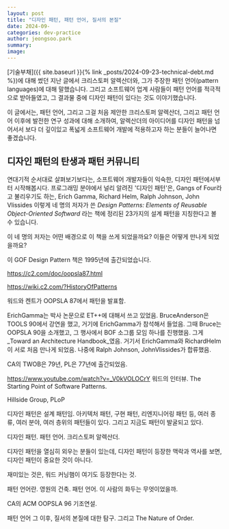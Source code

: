 ```yaml
---
layout: post
title: "디자인 패턴, 패턴 언어, 질서의 본질"
date: 2024-09-
categories: dev-practice
author: jeongsoo.park
summary: 
image: 
---
```


[기술부채]({{ site.baseurl }}{% link _posts/2024-09-23-technical-debt.md %})에 대해 썼던 지난 글에서 크리스토퍼 알렉산더와, 그가 주장한 패턴 언어(pattern languages)에 대해 말했습니다. 그리고 소프트웨어 업계 사람들이 패턴 언어를 적극적으로 받아들였고, 그 결과물 중에 디자인 패턴이 있다는 것도 이야기했습니다.

이 글에서는, 패턴 언어, 그리고 그걸 처음 제안한 크리스토퍼 알렉산더, 그리고 패턴 언어 이후에 발전한 연구 성과에 대해 소개하여, 알렉산더의 아이디어를 디자인 패턴을 넘어서서 보다 더 깊이있고 폭넓게 소프트웨어 개발에 적용하고자 하는 분들이 늘어나면 좋겠습니다.


## 디자인 패턴의 탄생과 패턴 커뮤니티

연대기적 순서대로 살펴보기보다는, 소프트웨어 개발자들이 익숙한, 디자인 패턴에서부터 시작해봅시다. 프로그래밍 분야에서 널리 알려진 '디자인 패턴'은, Gangs of Four라고 불리우기도 하는, Erich Gamma, Richard Helm, Ralph Johnson, John Vlissides 이렇게 네 명의 저자가 쓴 _Design Patterns: Elements of Reusable Object-Oriented Softward_ 라는 책에 정리된 23가지의 설계 패턴을 지칭한다고 볼 수 있습니다.

이 네 명의 저자는 어떤 배경으로 이 책을 쓰게 되었을까요? 이들은 어떻게 만나게 되었을까요?

이 GOF Design Pattern 책은 1995년에 출간되었습니다. 

https://c2.com/doc/oopsla87.html

https://wiki.c2.com/?HistoryOfPatterns

워드와 켄트가 OOPSLA 87에서 패턴을 발표함.

ErichGamma는 박사 논문으로 ET++에 대해서 쓰고 있었음. BruceAnderson은 TOOLS 90에서 강연을 했고, 거기에 ErichGamma가 참석해서 들었음. 그때 Bruce는 OOPSLA 90을 소개했고, 그 행사에서 BOF 소그룹 모임 하나를 진행했음. 그게 _Toward an Architecture Handbook_였음. 거기서 ErichGamma와 RichardHelm이 서로 처음 만나게 되었음. 나중에 Ralph Johnson, JohnVlissides가 합류했음.

CA의 TWOB은 79년, PL은 77년에 출간되었음.

https://www.youtube.com/watch?v=_V0kVOLOCrY 워드의 인터뷰. The Starting Point of Software Patterns.




Hillside Group, PLoP

디자인 패턴은 설계 패턴임. 아키텍처 패턴, 구현 패턴, 리엔지니어링 패턴 등, 여러 종류, 여러 분야, 여러 층위의 패턴들이 있다. 그리고 지금도 패턴이 발굴되고 있다.

디자인 패턴. 패턴 언어. 크리스토퍼 알렉산더.

디자인 패턴을 열심히 외우는 분들이 있는데, 디자인 패턴이 등장한 맥락과 역사를 보면, 디자인 패턴이 중요한 것이 아니다.

재미있는 것은, 워드 커닝햄이 여기도 등장한다는 것.

패턴 언어란. 영원의 건축. 패턴 언어. 이 사람의 화두는 무엇이었을까.

CA의 ACM OOPSLA 96 기조연설.

패턴 언어 그 이후, 질서의 본질에 대한 탐구. 그리고 The Nature of Order.
